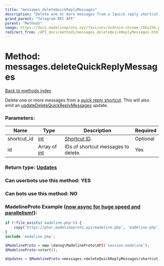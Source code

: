 ```yaml
---
title: "messages.deleteQuickReplyMessages"
description: "Delete one or more messages from a [quick reply shortcut](https://core.telegram.org/api/business#quick-reply-shortcuts). This will also emit an [updateDeleteQuickReplyMessages](../constructors/updateDeleteQuickReplyMessages.html) update."
grand_parent: "Telegram RPC API"
parent: "Methods"
image: https://docs.madelineproto.xyz/favicons/android-chrome-256x256.png
redirect_from: /API_docs/methods/messages_deleteQuickReplyMessages.html
---
```

# Method: messages.deleteQuickReplyMessages
[Back to methods index](index.html)



Delete one or more messages from a [quick reply shortcut](https://core.telegram.org/api/business#quick-reply-shortcuts). This will also emit an [updateDeleteQuickReplyMessages](../constructors/updateDeleteQuickReplyMessages.html) update.

### Parameters:

| Name     |    Type       | Description | Required |
|----------|---------------|-------------|----------|
|shortcut\_id|[int](/API_docs/types/int.html) | [Shortcut ID](https://core.telegram.org/api/business#quick-reply-shortcuts). | Optional|
|id|Array of [int](/API_docs/types/int.html) | IDs of shortcut messages to delete. | Yes|


### Return type: [Updates](/API_docs/types/Updates.html)

### Can userbots use this method: **YES**

### Can bots use this method: **NO**


### MadelineProto Example ([now async for huge speed and parallelism!](https://docs.madelineproto.xyz/docs/ASYNC.html)):


```php
if (!file_exists('madeline.php')) {
    copy('https://phar.madelineproto.xyz/madeline.php', 'madeline.php');
}
include 'madeline.php';

$MadelineProto = new \danog\MadelineProto\API('session.madeline');
$MadelineProto->start();

$Updates = $MadelineProto->messages->deleteQuickReplyMessages(shortcut_id: $int, id: [$int, $int], );
```

